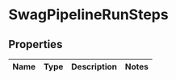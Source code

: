 
# SwagPipelineRunSteps

## Properties
Name | Type | Description | Notes
------------ | ------------- | ------------- | -------------



